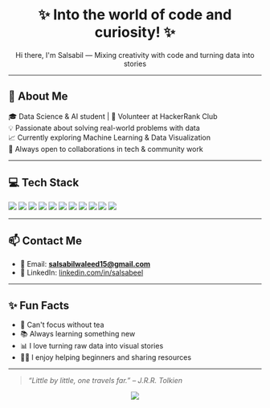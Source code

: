 <h1 align="center">✨ Into the world of code and curiosity! ✨</h1>
<p align="center">Hi there, I'm Salsabil — Mixing creativity with code and turning data into stories </p>



---

## 🧕 About Me

🎓 Data Science & AI student | 💼 Volunteer at HackerRank Club  
💡 Passionate about solving real-world problems with data  
📈 Currently exploring Machine Learning & Data Visualization  
🤝 Always open to collaborations in tech & community work

---

## 💻 Tech Stack

<p align="left">
  <!-- Python & Libraries -->
  <img src="https://img.shields.io/badge/Python-3776AB?style=for-the-badge&logo=python&logoColor=white" />
  <img src="https://img.shields.io/badge/pandas-150458?style=for-the-badge&logo=pandas&logoColor=white" />
  <img src="https://img.shields.io/badge/numpy-013243?style=for-the-badge&logo=numpy&logoColor=white" />
  <img src="https://img.shields.io/badge/scikit--learn-F7931E?style=for-the-badge&logo=scikit-learn&logoColor=white" />

  <!-- Visualization Tools -->
  <img src="https://img.shields.io/badge/Matplotlib-11557c?style=for-the-badge&logo=matplotlib&logoColor=white" />
  <img src="https://img.shields.io/badge/Seaborn-3e7b91?style=for-the-badge&logo=seaborn&logoColor=white" />
  <img src="https://img.shields.io/badge/Plotly-3f4f75?style=for-the-badge&logo=plotly&logoColor=white" />

  <!-- Languages & Tools -->
  <img src="https://img.shields.io/badge/Java-ED8B00?style=for-the-badge&logo=java&logoColor=white" />
  <img src="https://img.shields.io/badge/SQL-4479A1?style=for-the-badge&logo=mysql&logoColor=white" />
  <img src="https://img.shields.io/badge/Power BI-F2C811?style=for-the-badge&logo=powerbi&logoColor=black" />

  <img src="https://img.shields.io/badge/GitHub-181717?style=for-the-badge&logo=github&logoColor=white" />
</p>

---

## 📫 Contact Me

- 📧 Email: **salsabilwaleed15@gmail.com**  
- 💼 LinkedIn: [linkedin.com/in/salsabeel](www.linkedin.com/in/salsabil-waleed-211549288)  

---

## ✨ Fun Facts

- 🧋 Can't focus without tea  
- 📚 Always learning something new  
- 📊 I love turning raw data into visual stories  
- 👩‍🏫 I enjoy helping beginners and sharing resources

---


> _“Little by little, one travels far.” –  J.R.R. Tolkien_

<p align="center">
<img src="https://capsule-render.vercel.app/api?type=waving&color=0E76A8&height=100&section=footer"/>
</p>
